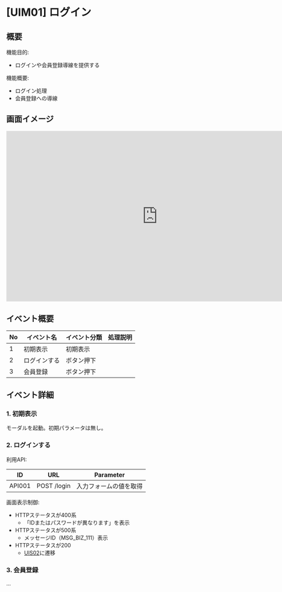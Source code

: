 # [UIM01] ログイン

## 概要

機能目的:

- ログインや会員登録導線を提供する

機能概要:

- ログイン処理
- 会員登録への導線

## 画面イメージ

<iframe style="border: 1px solid rgba(0, 0, 0, 0.1);" width="800" height="450" src="https://embed.figma.com/design/6B8SjrV9xAwb7bKrieTNs2/%E3%82%B5%E3%83%B3%E3%83%97%E3%83%AB?node-id=3-511&embed-host=share" allowfullscreen></iframe>

## イベント概要

| No | イベント名  | イベント分類 | 処理説明 |
|----|--------|--------|------|
| 1  | 初期表示   | 初期表示   |      |
| 2  | ログインする | ボタン押下  |      |
| 3  | 会員登録   | ボタン押下  |      |

## イベント詳細

### 1. 初期表示

モーダルを起動。初期パラメータは無し。

### 2. ログインする

利用API:

| ID     | URL         | Parameter   |
|--------|-------------|-------------|
| API001 | POST /login | 入力フォームの値を取得 |

画面表示制御:

- HTTPステータスが400系
  - 「IDまたはパスワードが異なります」を表示  
- HTTPステータスが500系
  - メッセージID（MSG_BIZ_111）表示
- HTTPステータスが200
  - [UIS02](../UIS02)に遷移

### 3. 会員登録

...
